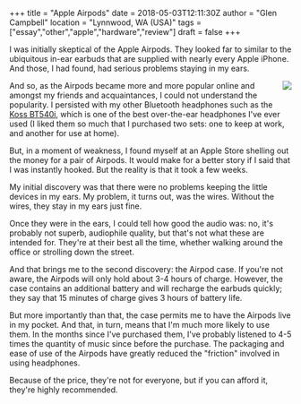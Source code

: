 +++
title = "Apple Airpods"
date = 2018-05-03T12:11:30Z
author = "Glen Campbell"
location = "Lynnwood, WA (USA)"
tags = ["essay","other","apple","hardware","review"]
draft = false
+++

I was initially skeptical of the Apple Airpods. 
They looked far to similar to the ubiquitous in-ear earbuds that are
supplied with nearly every Apple iPhone. 
And those, I had found, had serious problems staying in my ears.

<img src="/airpods.jpg" style="float:right; padding-left:1em;"/>

And so, as the Airpods became more and more popular online
and amongst my friends and acquaintances, I could not understand
the popularity. I persisted with my other Bluetooth headphones
such as the
[Koss BT540i](https://www.amazon.com/gp/product/B00MIJU844/ref=oh_aui_search_detailpage?ie=UTF8&psc=1),
which is one of the best over-the-ear headphones I've ever used
(I liked them so much that I purchased two sets:
one to keep at work, and another for use at home).

But, in a moment of weakness, I found myself at an Apple Store
shelling out the money for a pair of Airpods. 
It would make for a better story if I said that I was
instantly hooked. 
But the reality is that it took a few weeks. 

My initial discovery was that there were no problems
keeping the little devices in my ears. 
My problem, it turns out, was the wires. 
Without the wires, they stay in my ears just fine. 

Once they were in the ears, I could tell how good the
audio was: no, it's probably not superb, audiophile quality,
but that's not what these are intended for. 
They're at their best all the time, whether walking around
the office or strolling down the street. 

And that brings me to the second discovery: the Airpod case.
If you're not aware, the Airpods will only hold about 3-4 hours
of charge. However, the case contains an additional battery and
will recharge the earbuds quickly; they say that 15 minutes of
charge gives 3 hours of battery life. 

But more importantly than that, the case permits me to have the
Airpods live in my pocket. And that, in turn, means that I'm 
much more likely to use them. In the months since I've purchased
them, I've probably listened to 4-5 times the quantity of music
since before the purchase. The packaging and ease of use of
the Airpods have greatly reduced the "friction" involved
in using headphones.

Because of the price, they're not for everyone, but if you can
afford it, they're highly recommended.
